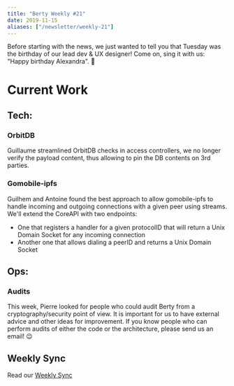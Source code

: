 ```yaml
---
title: "Berty Weekly #21"
date: 2019-11-15
aliases: ["/newsletter/weekly-21"]
---
```


Before starting with the news, we just wanted to tell you that Tuesday was the birthday of our lead dev & UX designer! Come on, sing it with us: "Happy birthday Alexandra". 🎉


# Current Work

## Tech:

### OrbitDB
Guillaume streamlined OrbitDB checks in access controllers, we no longer verify the payload content, thus allowing to pin the DB contents on 3rd parties.

### Gomobile-ipfs
Guilhem and Antoine found the best approach to allow gomobile-ipfs to handle incoming and outgoing connections with a given peer using streams. We'll extend the CoreAPI with two endpoints: 
* One that registers a handler for a given protocolID that will return a Unix Domain Socket for any incoming connection
* Another one that allows dialing a peerID and returns a Unix Domain Socket

## Ops:

### Audits
This week, Pierre looked for people who could audit Berty from a cryptography/security point of view. It is important for us to have external advice and other ideas for improvement. If you know people who can perform audits of either the code or the architecture, please send us an email! 😉

## Weekly Sync

Read our [Weekly Sync](https://github.com/berty/mgmt/blob/master/meeting-notes/2019/Q4/2019-11-15--staff-team-weekly-sync.md)
